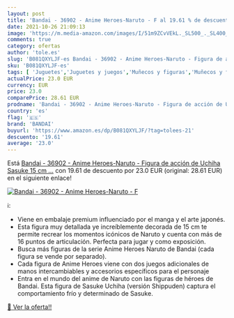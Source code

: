 ```yaml
---
layout: post
title: 'Bandai - 36902 - Anime Heroes-Naruto - F al 19.61 % de descuento'
date: 2021-10-26 21:09:13
image: 'https://m.media-amazon.com/images/I/51m9ZCvVEkL._SL500_._SL400_.jpg'
comments: true
category: ofertas
author: 'tole.es'
slug: 'B081QXYLJF-es Bandai - 36902 - Anime Heroes-Naruto - Figura de acción de...'
sku: 'B081QXYLJF-es'
tags: [ 'Juguetes','Juguetes y juegos','Muñecos y figuras','Muñecos y figuras de acción','bandai', ]
actualPrice: 23.0 EUR
currency: EUR
price: 23.0
comparePrice: 28.61 EUR
prodname: 'Bandai - 36902 - Anime Heroes-Naruto - Figura de acción de Uchiha Sasuke  15 cm …'
country: 'es'
flag: '🇪🇸'
brand: 'BANDAI'
buyurl: 'https://www.amazon.es/dp/B081QXYLJF/?tag=tolees-21'
descuento: '19.61'
average: '23.0'
---
```


Está [Bandai - 36902 - Anime Heroes-Naruto - Figura de acción de Uchiha Sasuke  15 cm …](https://www.amazon.es/dp/B081QXYLJF/?tag=tolees-21) con 19.61 de descuento por 23.0 EUR (original: 28.61 EUR) en el siguiente enlace!

[![Bandai - 36902 - Anime Heroes-Naruto - F](https://m.media-amazon.com/images/I/51m9ZCvVEkL._SL500_._SL400_.jpg)](https://www.amazon.es/dp/B081QXYLJF/?tag=tolees-21)

ℹ️:

- Viene en embalaje premium influenciado por el manga y el arte japonés.
- Esta figura muy detallada ye increíblemente decorada de 15 cm te permite recrear los momentos icónicos de Naruto y cuenta con más de 16 puntos de articulación. Perfecta para jugar y como exposición.
- Busca más figuras de la serie Anime Heroes Naruto de Bandai (cada figura se vende por separado).
- Cada figura de Anime Heroes viene con dos juegos adicionales de manos intercambiables y accesorios específicos para el personaje
- Entra en el mundo del anime de Naruto con las figuras de héroes de Bandai. Esta figura de Sasuke Uchiha (versión Shippuden) captura el comportamiento frío y determinado de Sasuke.

[🛒 Ver la oferta!!](https://www.amazon.es/dp/B081QXYLJF/?tag=tolees-21)
